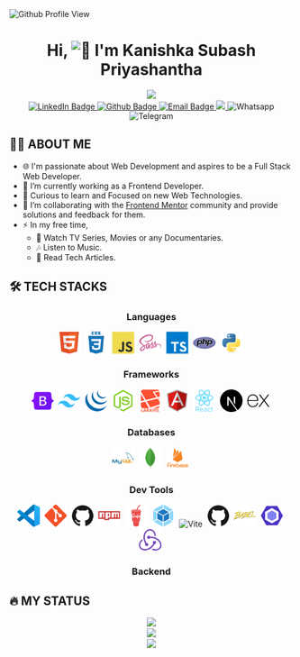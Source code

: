 <img src="https://komarev.com/ghpvc/?username=kanishkasubash&style=for-the-badge&color=blue" alt="Github Profile View"/>
<h1 align="center">
  Hi,
  <picture>
    <source srcset="https://fonts.gstatic.com/s/e/notoemoji/latest/1f44b_1f3fb/512.webp" type="image/webp">
    <img src="https://fonts.gstatic.com/s/e/notoemoji/latest/1f44b_1f3fb/512.gif" alt="👋" width="32" height="32">
  </picture> I'm Kanishka Subash Priyashantha
</h1>
<div id="header" align="center">
  <img src="https://media.giphy.com/media/v1.Y2lkPTc5MGI3NjExZ2w2ZGE0NXY0YXRrOGliYW0wbGVlaHJ4OGt1dTA3Mmp1cjhmdHk3bSZlcD12MV9pbnRlcm5hbF9naWZfYnlfaWQmY3Q9Zw/qgQUggAC3Pfv687qPC/giphy.gif"/>
</div>

<div id="contacts" align="center">
  <a href="https://www.linkedin.com/in/kanishkasubash" target="_blank">
    <img src="https://img.shields.io/badge/LinkedIn-blue?style=for-the-badge&logo=linkedin&logoColor=white" alt="LinkedIn Badge"/>
  </a>
    <a href="https://github.com/kanishkasubash" target="_blank">
    <img src="https://img.shields.io/badge/github-%2324292e.svg?&style=for-the-badge&logo=github&logoColor=white" alt="Github Badge"/>
  </a>
  <a href="mailto:kanishkasubash@gmail.com" target="_blank">
    <img src="https://img.shields.io/badge/Email-D14836?style=for-the-badge&logo=gmail&logoColor=white" alt="Email Badge"/>
  </a>
  <a href="https://www.frontendmentor.io/profile/kanishkasubash" target="_blank">
    <img align=""left src="https://img.shields.io/badge/FrontendMentor-333?style=for-the-badge&logo=frontendmentor&logoColor=white"> 
  </a> 
  <img src="https://img.shields.io/badge/Whatsapp-%20128C7E?style=for-the-badge&logo=whatsapp&logoColor=white" alt="Whatsapp"/>
  <img src="https://img.shields.io/badge/Telegram-0088cc?style=for-the-badge&logo=telegram&logoColor=white" alt="Telegram"/>  
</div>

<h2>🧑‍💻 ABOUT ME</h2>

- 🌐 I'm passionate about Web Development and aspires to be a Full Stack Web Developer.
- 🔭 I’m currently working as a Frontend Developer.
- 🌱 Curious to learn and Focused on new Web Technologies.
- 👯 I’m collaborating with the [Frontend Mentor](https://www.frontendmentor.io/profile/kanishkasubash) community and provide solutions and feedback for them.
- ⚡ In my free time,
  - 🎥 Watch TV Series, Movies or any Documentaries. 
  - 🎶 Listen to Music.
  - 📰 Read Tech Articles.

<h2>🛠️ TECH STACKS</h2>

<h3 align="center">Languages</h3>
<div align="center">
  <img src="https://github.com/devicons/devicon/blob/master/icons/html5/html5-original.svg" title="HTML5" alt="HTML" width="40" height="40"/>&nbsp;
  <img src="https://github.com/devicons/devicon/blob/master/icons/css3/css3-plain-wordmark.svg"  title="CSS3" alt="CSS" width="40" height="40"/>&nbsp;
  <img src="https://github.com/devicons/devicon/blob/master/icons/javascript/javascript-original.svg" title="JavaScript" alt="JavaScript" width="40" height="40"/>&nbsp;
  <img src="https://github.com/devicons/devicon/blob/master/icons/sass/sass-original.svg" title="SCSS" alt="SCSS" width="40" height="40"/>&nbsp;
  <img src="https://github.com/devicons/devicon/blob/master/icons/typescript/typescript-original.svg" title="TypeScript" alt="TypeScript" width="40" height="40"/>&nbsp;
  <img src="https://github.com/devicons/devicon/blob/master/icons/php/php-original.svg" title="PHP" alt="PHP" width="40" height="40"/>&nbsp;
  <img src="https://github.com/devicons/devicon/blob/master/icons/python/python-original.svg" title="Python" alt="python" width="40" height="40"/>&nbsp;
</div>

<h3 align="center">Frameworks</h3>
<div align="center">
  <img src="https://github.com/devicons/devicon/blob/master/icons/bootstrap/bootstrap-original.svg" title="Bootstrap" alt="Bootstrap" width="40" height="40"/>&nbsp;
  <img src="https://github.com/devicons/devicon/blob/master/icons/tailwindcss/tailwindcss-plain.svg" title="TailwindCSS" alt="TailwindCSS" width="40" height="40"/>&nbsp;
  <img src="https://github.com/devicons/devicon/blob/master/icons/jquery/jquery-original.svg" title="JQuery" alt="JQuery" width="40" height="40"/>&nbsp;
  <img src="https://github.com/devicons/devicon/blob/master/icons/nodejs/nodejs-original.svg" title="NodeJS" alt="NodeJS" width="40" height="40"/>&nbsp;
  <img src="https://github.com/devicons/devicon/blob/master/icons/laravel/laravel-plain-wordmark.svg" title="Laravel" alt="Laravel" width="40" height="40"/>&nbsp;
  <img src="https://github.com/devicons/devicon/blob/master/icons/angularjs/angularjs-original.svg" title="AngularJs" alt="AngularJs" width="40" height="40"/>&nbsp;
  <img src="https://github.com/devicons/devicon/blob/master/icons/react/react-original-wordmark.svg" title="React" alt="React" width="40" height="40"/>&nbsp; 
  <img src="https://github.com/devicons/devicon/blob/master/icons/nextjs/nextjs-original.svg" title="NextJs" alt="NextJs" width="40" height="40"/>&nbsp;  
  <img src="https://github.com/devicons/devicon/blob/master/icons/express/express-original.svg" title="ExpressJs" alt="ExpressJs" width="40" height="40"/>&nbsp;
</div>

<h3 align="center">Databases</h3>
<div align="center">
  <img src="https://github.com/devicons/devicon/blob/master/icons/mysql/mysql-original-wordmark.svg" title="MySQL"  alt="MySQL" width="40" height="40"/>&nbsp;
  <img src="https://github.com/devicons/devicon/blob/master/icons/mongodb/mongodb-original.svg" title="MongoDB"  alt="MongoDB" width="40" height="40"/>&nbsp;
  <img src="https://github.com/devicons/devicon/blob/master/icons/firebase/firebase-plain-wordmark.svg" title="Firebase" alt="Firebase" width="40" height="40"/>&nbsp;
</div>

<h3 align="center">Dev Tools</h3>
<div align="center">
  <img src="https://github.com/devicons/devicon/blob/master/icons/vscode/vscode-original.svg" title="Vscode" alt="Vscode" width="40" height="40"/>&nbsp;
  <img src="https://github.com/devicons/devicon/blob/master/icons/git/git-original.svg" title="Git" alt="Git" width="40" height="40"/>&nbsp;
  <img src="https://github.com/devicons/devicon/blob/master/icons/github/github-original.svg" title="Github" alt="Github" width="40" height="40"/>&nbsp;
  <img src="https://github.com/devicons/devicon/blob/master/icons/npm/npm-original-wordmark.svg" title="npm" alt="npm" width="40" height="40"/>&nbsp;
  <img src="https://github.com/devicons/devicon/blob/master/icons/gulp/gulp-plain.svg" title="GulpJs" alt="GulpJs" width="40" height="40"/>&nbsp;
  <img src="https://github.com/devicons/devicon/blob/master/icons/webpack/webpack-original.svg" title="Webpack" alt="Webpack" width="40" height="40"/>&nbsp;
  <img src="https://camo.githubusercontent.com/c1ee3046774b3a0f6165dbe7f4e8a323f583f21e48d60a4dba8edb49fc2463bc/68747470733a2f2f696d672e736869656c64732e696f2f62616467652f566974652d4237334246453f7374796c653d666f722d7468652d6261646765266c6f676f3d76697465266c6f676f436f6c6f723d464644363245" title="Vite" alt="Vite" width="80" height="40"/>&nbsp;
  <img src="https://github.com/devicons/devicon/blob/master/icons/github/github-original.svg" title="Postcss" alt="Postcss" width="40" height="40"/>&nbsp;
  <img src="https://github.com/devicons/devicon/blob/master/icons/babel/babel-original.svg" title="Babel" alt="Babel" width="40" height="40"/>&nbsp;
  <img src="https://github.com/devicons/devicon/blob/master/icons/eslint/eslint-original.svg" title="Eslint" alt="Eslint" width="40" height="40"/>&nbsp;
  <img src="https://github.com/devicons/devicon/blob/master/icons/redux/redux-original.svg" title="Redux" alt="Redux " width="40" height="40"/>&nbsp;
</div>

<h3 align="center">Backend</h3>
<div align="center">
  
</div>

<h2>🔥 MY STATUS</h2>
<div align="center">
  <img src="http://github-readme-streak-stats.herokuapp.com?user=kanishkasubash&theme=dark" />
  <br/>
  <img src="https://github-readme-stats.vercel.app/api?username=kanishkasubash&show_icons=true&theme=radical"/>
  <br/>
  <img src="https://github-readme-stats.vercel.app/api/top-langs/?username=kanishkasubash&layout=compact&theme=dark" />
</div>
<!--
**kanishkasubash/kanishkasubash** is a ✨ _special_ ✨ repository because its `README.md` (this file) appears on your GitHub profile.

Here are some ideas to get you started:

- 🔭 I’m currently working on ...
- 🌱 I’m currently learning ...
- 👯 I’m looking to collaborate on ...
- 🤔 I’m looking for help with ...
- 💬 Ask me about ...
- 📫 How to reach me: ...
- 😄 Pronouns: ...
- ⚡ Fun fact: ...
-->
